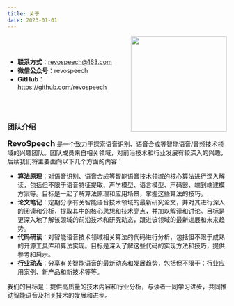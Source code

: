 ```yaml
---
title: 关于
date: 2023-01-01
---
```


<img align="right" src="https://cdn.staticaly.com/gh/revospeech/image-hosting@master/20230225/mp_qrcode_art_title.jpg" width = "220"/>

<br>
<br>

- **联系方式**：revospeech@163.com
- **微信公众号**：revospeech
- **GitHub**：https://github.com/revospeech

<!-- <img src="https://ghchart.rshah.org/revospeech" width="800" style="border:none"/>
 -->

<br>
<br>

### 团队介绍

<font size=4.5>**RevoSpeech**</font> 是一个致力于探索语音识别、语音合成等智能语音/音频技术领域的兴趣团队。团队成员来自相关领域，对前沿技术和行业发展有较深入的兴趣，后续我们将主要面向以下几个方面的内容：

+ **算法原理**：对语音识别、语音合成等智能语音技术领域的核心算法进行深入解读，包括但不限于语音特征提取、声学模型、语言模型、声码器、端到端建模方案等。目标是一起了解算法原理和应用场景，掌握这些算法的技巧。
+ **论文笔记**：定期分享有关智能语音技术领域的最新研究论文，并对其进行深入的阅读和分析，提取其中的核心思想和技术亮点，并加以解读和讨论。目标是更深入地了解该领域的前沿技术和研究动态，跟进该领域的最新进展和未来趋势。
+ **代码研读**：对智能语音技术领域相关算法的代码进行分析，包括但不限于成熟的开源工具库和算法实现。目标是深入了解这些代码的实现方法和技巧，提供参考和启示。
+ **行业动态**：分享有关智能语音的最新动态和发展趋势，包括但不限于：行业应用案例、新产品和新技术等等。

我们的目标是：提供高质量的技术内容和行业分析，与读者一同学习进步，共同推动智能语音及相关技术的发展和进步。
<!-- 
### 团队成员：里海

<img align="right" src="https://cdn.staticaly.com/gh/revospeech/image-hosting@master/20230227/timeline2.jpg" width = "350"/>

##### 工作经历

- **公司 Y · 语音合成算法工程师** —— 2022.03 至今
	- 中文/英文多说话人语音合成
	- 零样本/少样本个性化语音合成/语音编辑
	- 技术点：FastSpeech 1/2，LPCNet，HiFi-GAN，AdaSpeech，...
- **公司 B · 语音识别高级工程师** —— 2021.11 - 2022.02
	- 地图/搜索业务的语音识别
	- 流式语音识别尾点检测
	- 技术点：N-gram，LSTM-CTC，RNN-T，FastEmit，...
- **公司 Y · 语音识别算法工程师** —— 2020.07 - 2021.09
	- 纯中文/中英文 code-switching 语音识别
	- 儿童领域流式语音识别
	- 技术点：Kaldi，Wenet，TransformerLM...
- **公司 H · 语音识别算法实习生** —— 2019.02 - 2020.06
	- 语音识别后处理系统
	- 多语种低资源语音识别与关键词检索
	- 呼叫中心电话场景语音识别
	- 技术点：KWS，Multilingual AM，TN/ITN，...

##### 教育经历

| **本科** | **辅修** | **硕士** |
|  :---:  |  :---: |  :---:  |
| [清华大学 电子工程系](https://www.ee.tsinghua.edu.cn/) <br> 2014 年 8 月至 2018 年 7 月 <br> 工学学士学位 | [清华大学 工业工程系 统计学研究中心](https://www.ie.tsinghua.edu.cn/kxyj/yjs/qhdxtjxyjzx.htm) <br> 2016 年 8 月至 2018 年 7 月 <br> 统计学辅修学位 | [清华大学 电子工程系](https://www.ee.tsinghua.edu.cn/) <br> 2018 年 8 月至 2020 年 8 月 <br> 工程硕士学位 |

##### 荣誉奖项

- 2019 年清华大学媒体大数据认知计算研究中心 学术新秀奖
- 2019 年 OpenSAT 国际语音评测低资源关键词检索 国际第二名
- 2019 年 OpenSAT 国际语音评测低资源语音识别 国际第三名
- 2016 年清华大学国家励志奖学金
- 2015 年全国大学生物理竞赛 A 类二等奖
- 2015 年清华大学学业优秀奖学金
- 2014 年清华大学新生二等奖学金
- 2014 年理科高考总分全省第二名
- 全国高中数学联赛省级一等奖、物理联赛省级二等奖、化学联赛省级二等奖 -->